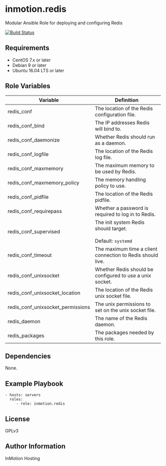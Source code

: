 inmotion.redis
=========

Modular Ansible Role for deploying and configuring Redis

[![Build Status](https://travis-ci.org/inmotionhosting/inmotion.redis.png?branch=master)](https://travis-ci.org/inmotionhosting/inmotion.redis)

Requirements
------------

* CentOS 7.x or later
* Debian 9 or later
* Ubuntu 16.04 LTS or later

Role Variables
--------------

| Variable | Definition |
| -------- | ---------- |
| redis_conf | The location of the Redis configuration file.
| redis_conf_bind | The IP addresses Redis will bind to.
| redis_conf_daemonize | Whether Redis should run as a daemon.
| redis_conf_logfile | The location of the Redis log file.
| redis_conf_maxmemory | The maximum memory to be used by Redis.
| redis_conf_maxmemory_policy | The memory handling policy to use.
| redis_conf_pidfile | The location of the Redis pidfile.
| redis_conf_requirepass | Whether a password is required to log in to Redis.
| redis_conf_supervised | The init system Redis should target. <br><br>Default: `systemd`
| redis_conf_timeout | The maximum time a client connection to Redis should live.
| redis_conf_unixsocket | Whether Redis should be configured to use a unix socket.
| redis_conf_unixsocket_location | The location of the Redis unix socket file.
| redis_conf_unixsocket_permissions | The unix permissions to set on the unix socket file.
| redis_daemon | The name of the Redis daemon.
| redis_packages | The packages needed by this role.

Dependencies
------------

None.

Example Playbook
----------------

    - hosts: servers
      roles:
         - role: inmotion.redis

License
-------

GPLv3

Author Information
------------------

InMotion Hosting
